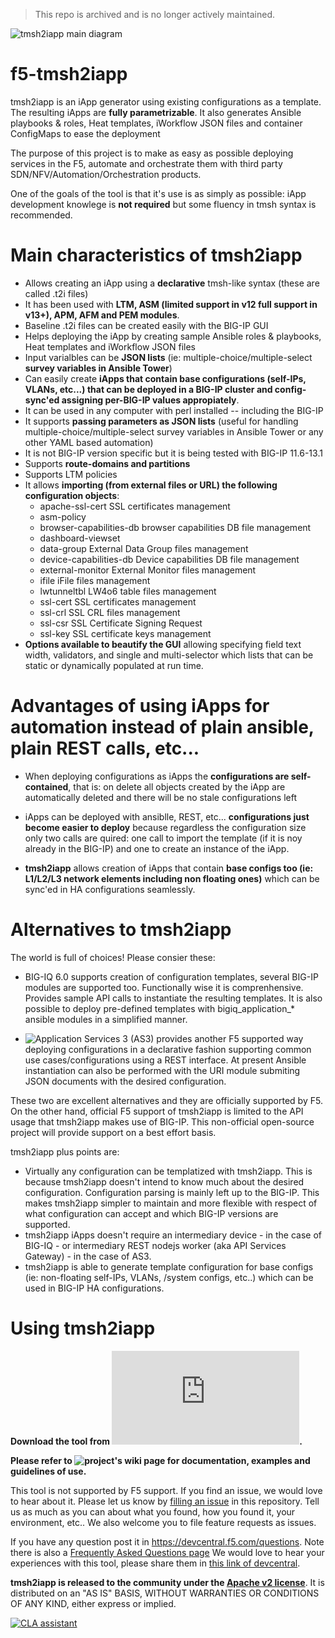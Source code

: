 > This repo is archived and is no longer actively maintained.

![tmsh2iapp main diagram](https://github.com/f5devcentral/f5-tmsh2iapp/wiki/images/tmsh2iapp_main_diagram.png)

# f5-tmsh2iapp
 tmsh2iapp is an iApp generator using existing configurations as a template. The resulting iApps are **fully parametrizable**. It also generates Ansible playbooks & roles, Heat templates, iWorkflow JSON files and container ConfigMaps to ease the deployment 
 
The purpose of this project is to make as easy as possible deploying services in the F5, 
automate and orchestrate them with third party SDN/NFV/Automation/Orchestration products.

One of the goals of the tool is that it's use is as simply as possible: iApp development knowlege is **not required**
but some fluency in tmsh syntax is recommended.

# Main characteristics of tmsh2iapp

* Allows creating an iApp using a **declarative** tmsh-like syntax (these are called .t2i files)
* It has been used with **LTM, ASM (limited support in v12 full support in v13+), APM, AFM and PEM modules**.
* Baseline .t2i files can be created easily with the BIG-IP GUI
* Helps deploying the iApp by creating sample Ansible roles & playbooks, Heat templates and iWorkflow JSON files
* Input varialbles can be **JSON lists** (ie: multiple-choice/multiple-select **survey variables in Ansible Tower**)
* Can easily create **iApps that contain base configurations (self-IPs, VLANs, etc...) that can be deployed in a BIG-IP cluster and config-sync'ed assigning per-BIG-IP values appropiately**.
* It can be used in any computer with perl installed -- including the BIG-IP
* It supports **passing parameters as JSON lists** (useful for handling multiple-choice/multiple-select survey variables in Ansible Tower or any other YAML based automation)
* It is not BIG-IP version specific but it is being tested with BIG-IP 11.6-13.1
* Supports **route-domains and partitions**
* Supports LTM policies
* It allows **importing (from external files or URL) the following configuration objects**:
    * apache-ssl-cert          SSL certificates management
    * asm-policy
    * browser-capabilities-db  browser capabilities DB file management
    * dashboard-viewset
    * data-group               External Data Group files management
    * device-capabilities-db   Device capabilities DB file management
    * external-monitor         External Monitor files management
    * ifile                    iFile files management
    * lwtunneltbl              LW4o6 table files management
    * ssl-cert                 SSL certificates management
    * ssl-crl                  SSL CRL files management
    * ssl-csr                  SSL Certificate Signing Request
    * ssl-key                  SSL certificate keys management
* **Options available to beautify the GUI** allowing specifying field text width, validators, and single and multi-selector which lists that can be static or dynamically populated at run time.
    
# Advantages of using iApps for automation instead of plain ansible, plain REST calls, etc...

* When deploying configurations as iApps the **configurations are self-contained**, that is: on delete all objects created by the iApp are automatically deleted and there will be no stale configurations left

* iApps can be deployed with ansiblle, REST, etc... **configurations just become easier to deploy** because regardless the configuration size only two calls are quired: one call to import the template (if it is noy already in the BIG-IP) and one to create an instance of the iApp.

* **tmsh2iapp** allows creation of iApps that contain **base configs too (ie: L1/L2/L3 network elements including non floating ones)** which can be sync'ed in HA configurations seamlessly.

# Alternatives to tmsh2iapp

The world is full of choices! Please consier these:

* BIG-IQ 6.0 supports creation of configuration templates, several BIG-IP modules are supported too. Functionally wise it is comprenhensive. Provides sample API calls to instantiate the resulting templates. It is also possible to deploy pre-defined templates with bigiq_application_* ansible modules in a simplified manner.

* ![Application Services 3 (AS3)](http://clouddocs.f5.com/products/extensions/f5-appsvcs-extension/3/) provides another F5 supported way deploying configurations in a declarative fashion supporting common use cases/configurations using a REST interface. At present Ansible instantiation can also be performed with the URI module submiting JSON documents with the desired configuration.

These two are excellent alternatives and they are officially supported by F5. On the other hand, official F5 support of tmsh2iapp is limited to the API usage that tmsh2iapp makes use of BIG-IP. This non-official open-source project will provide support on a best effort basis.

tmsh2iapp plus points are:
* Virtually any configuration can be templatized with tmsh2iapp. This is because tmsh2iapp doesn't intend to know much about the desired configuration. Configuration parsing is mainly left up to the BIG-IP. This makes tmsh2iapp simpler to maintain and more flexible with respect of what configuration can accept and which BIG-IP versions are supported.
* tmsh2iapp iApps doesn't require an intermediary device - in the case of BIG-IQ - or intermediary REST nodejs worker (aka API Services Gateway) - in the case of AS3.
* tmsh2iapp is able to generate template configuration for base configs (ie: non-floating self-IPs, VLANs, /system configs, etc..) which can be used in BIG-IP HA configurations.

# Using tmsh2iapp

**Download the tool from ![this link](https://raw.githubusercontent.com/f5devcentral/f5-tmsh2iapp/master/tmsh2iapp.pl).**

**Please refer to ![project's wiki page](https://github.com/f5devcentral/f5-tmsh2iapp/wiki/) for documentation, examples and guidelines of use.**

This tool is not supported by F5 support. If you find an issue, we would love to hear about it. Please let us know by [filling an issue](https://github.com/f5devcentral/f5-tmsh2iapp/issues) in this repository. Tell us as much as you can about what you found, how you found it, your environment, etc.. We also welcome you to file feature requests as issues.

If you have any question post it in https://devcentral.f5.com/questions. Note there is also a [Frequently Asked Questions page](https://github.com/f5devcentral/f5-tmsh2iapp/wiki/02-%7C-FAQ)
We would love to hear your experiences with this tool, please share them in [this link of devcentral](https://devcentral.f5.com/codeshare/tmsh2iapp-iapp-generator-create-iapps-in-minutes-1065).

**tmsh2iapp is released to the community under the [Apache v2 license](http://www.apache.org/licenses/LICENSE-2.0.txt)**. It is distributed on an "AS IS" BASIS, WITHOUT WARRANTIES OR CONDITIONS OF ANY KIND, either express or implied.

<a href="https://cla-assistant.io/f5devcentral/f5-tmsh2iapp"><img src="https://cla-assistant.io/readme/badge/f5devcentral/f5-tmsh2iapp" alt="CLA assistant" /></a>
















